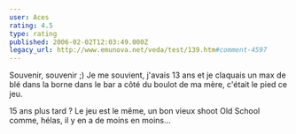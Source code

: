 ```yaml
---
user: Aces
rating: 4.5
type: rating
published: 2006-02-02T12:03:49.000Z
legacy_url: http://www.emunova.net/veda/test/139.htm#comment-4597
---
```

Souvenir, souvenir ;)
Je me souvient, j'avais 13 ans et je claquais un max de blé dans la borne dans le bar a côté du boulot de ma mère, c'était le pied ce jeu.

15 ans plus tard ? Le jeu est le même, un bon vieux shoot Old School comme, hélas, il y en a de moins en moins...